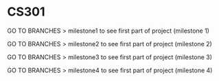# CS301


GO TO BRANCHES > milestone1 to see first part of project (milestone 1)



GO TO BRANCHES > milestone2 to see first part of project (milestone 2)



GO TO BRANCHES > milestone3 to see first part of project (milestone 3)



GO TO BRANCHES > milestone4 to see first part of project (milestone 4)
